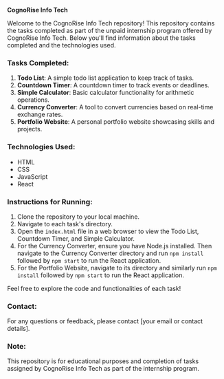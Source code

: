 **CognoRise Info Tech**

Welcome to the CognoRise Info Tech repository! This repository contains the tasks completed as part of the unpaid internship program offered by CognoRise Info Tech. Below you'll find information about the tasks completed and the technologies used.

### Tasks Completed:

1. **Todo List**: A simple todo list application to keep track of tasks.
2. **Countdown Timer**: A countdown timer to track events or deadlines.
3. **Simple Calculator**: Basic calculator functionality for arithmetic operations.
4. **Currency Converter**: A tool to convert currencies based on real-time exchange rates.
5. **Portfolio Website**: A personal portfolio website showcasing skills and projects.

### Technologies Used:

- HTML
- CSS
- JavaScript
- React

### Instructions for Running:

1. Clone the repository to your local machine.
2. Navigate to each task's directory.
3. Open the `index.html` file in a web browser to view the Todo List, Countdown Timer, and Simple Calculator.
4. For the Currency Converter, ensure you have Node.js installed. Then navigate to the Currency Converter directory and run `npm install` followed by `npm start` to run the React application.
5. For the Portfolio Website, navigate to its directory and similarly run `npm install` followed by `npm start` to run the React application.

Feel free to explore the code and functionalities of each task!

### Contact:

For any questions or feedback, please contact [your email or contact details].

### Note:

This repository is for educational purposes and completion of tasks assigned by CognoRise Info Tech as part of the internship program.
